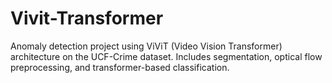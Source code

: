 # Vivit-Transformer
Anomaly detection project using ViViT (Video Vision Transformer) architecture on the UCF-Crime dataset. Includes segmentation, optical flow preprocessing, and transformer-based classification.

